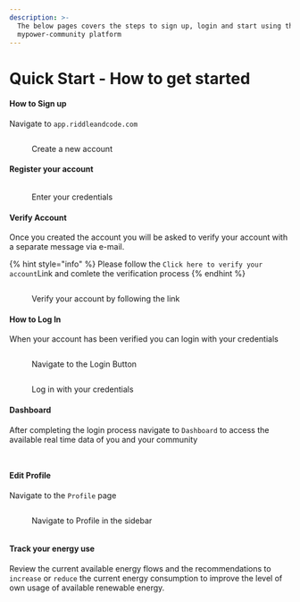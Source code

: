 ```yaml
---
description: >-
  The below pages covers the steps to sign up, login and start using the
  mypower-community platform
---
```


# Quick Start - How to get started

#### How to Sign up

Navigate to `app.riddleandcode.com`

<figure><img src="../.gitbook/assets/Create account (1).png" alt=""><figcaption><p>Create a new account</p></figcaption></figure>

#### Register your account&#x20;

<figure><img src="../.gitbook/assets/Register1.png" alt=""><figcaption><p>Enter your credentials </p></figcaption></figure>

#### Verify Account

Once you created the account you will be asked to verify your account with a separate message via e-mail.&#x20;

{% hint style="info" %}
Please follow the `Click here to verify your account`Link and comlete the verification process
{% endhint %}

<figure><img src="../.gitbook/assets/verify account (1).png" alt=""><figcaption><p>Verify your account by following the link</p></figcaption></figure>

#### How to Log In&#x20;

When your account has been verified you can login with your credentials

<figure><img src="../.gitbook/assets/Login dash (1).png" alt=""><figcaption><p>Navigate to the Login Button </p></figcaption></figure>

<figure><img src="../.gitbook/assets/Log in (1).png" alt=""><figcaption><p>Log in with your credentials </p></figcaption></figure>

#### Dashboard&#x20;

After completing the login process navigate to `Dashboard` to access the available real time data of you and your community&#x20;

<figure><img src="../.gitbook/assets/Dashboard (2).png" alt=""><figcaption></figcaption></figure>

<figure><img src="../.gitbook/assets/dashboard daten.png" alt=""><figcaption></figcaption></figure>

#### Edit Profile&#x20;

Navigate to the `Profile` page&#x20;

<figure><img src="../.gitbook/assets/edit profile (1).png" alt=""><figcaption><p>Navigate to Profile in the sidebar</p></figcaption></figure>



<figure><img src="../.gitbook/assets/change name.png" alt=""><figcaption></figcaption></figure>



#### Track your energy use&#x20;

Review the current available energy flows and the recommendations to `increase` or `reduce` the current energy consumption to improve the level of own usage of available renewable energy.&#x20;



<figure><img src="../.gitbook/assets/Dashboard (4).png" alt=""><figcaption></figcaption></figure>

<figure><img src="../.gitbook/assets/dashboard daten (2).png" alt=""><figcaption></figcaption></figure>

